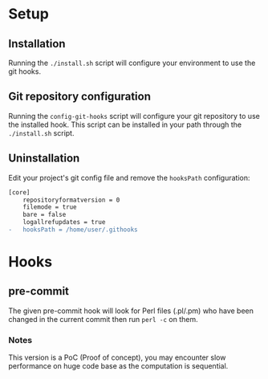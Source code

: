 # Setup

## Installation

Running the `./install.sh` script will configure your environment to
use the git hooks.

## Git repository configuration

Running the `config-git-hooks` script will configure your git
repository to use the installed hook.
This script can be installed in your path through the `./install.sh`
script.

## Uninstallation

Edit your project's git config file and remove the `hooksPath`
configuration:

```diff
[core]
	repositoryformatversion = 0
	filemode = true
	bare = false
	logallrefupdates = true
-	hooksPath = /home/user/.githooks
```

# Hooks

## pre-commit

The given pre-commit hook will look for Perl files (.pl/.pm) who have
been changed in the current commit then run `perl -c` on them.

### Notes

This version is a PoC (Proof of concept), you may encounter slow
performance on huge code base as the computation is sequential.
